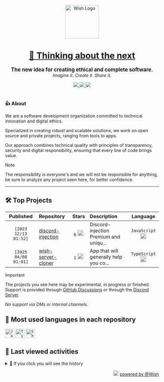 <div align="center">
  <picture>
    <source srcset="https://cxn.vercel.app/imgs/logo/wish/wish-light.png" media="(prefers-color-scheme: dark)"/>
    <img src="https://cxn.vercel.app/imgs/logo/wish/wish-dark.png" alt="Wish Logo" height="110" loading="lazy" />
  </picture>

  <h1>
    <a href="https://github.com/wishware">
      💉 Thinking about the next
    </a>
  </h1>
</div>

<p align="center">
  <strong style="font-size: 1.2em;">The new idea for creating ethical and complete software.</strong><br/>
  <em>Imagine it. Create it. Share it.</em>
</p>

<div align="center">
  <a aria-label="Discord" href="https://discord.gg/A6Vu7gYE">
    <img src="https://img.shields.io/discord/903684797560397915?color=%23e3aef0&logo=discord&style=flat-square&logoColor=fff&label=Chat">
  </a>
  <a aria-label="Followers" href="https://github.com/orgs/wishware">
    <img src="https://img.shields.io/github/followers/wishware?color=%23e3aef0&logo=github&style=flat-square&logoColor=fff&label=Follow">
  </a>
  <a aria-label="Github Community" href="https://github.com/orgs/wishware/discussions">
    <img src="https://img.shields.io/badge/Community-Discussions-%23e3aef0?logo=github&style=flat-square&logoColor=fff">
  </a>
</div>
<br/>

### 👍 About

We are a software development organization committed to technical innovation and digital ethics.

Specialized in creating robust and scalable solutions, we work on open source and private projects, ranging from tools to apps. 

Our approach combines technical quality with principles of transparency, security and digital responsibility, ensuring that every line of code brings value.

> [!NOTE]  
> 
> The responsibility is everyone's and we will not be responsible for anything, be sure to analyze any project seen here, for better confidence. 

---

## 🛠 Top Projects

<!--repository:start-->
|            Published            | Repository                                                           |                                                                        Stars                                                                        | Description                            |                                                           Language                                                           |
| :-----------------------------: | :------------------------------------------------------------------- | :-------------------------------------------------------------------------------------------------------------------------------------------------: | :------------------------------------- | :--------------------------------------------------------------------------------------------------------------------------: |
| <code>[2023 12/13 01:52]</code> | [discord-injection](https://github.com/wishware/discord-injection)   | <code>6</code> <img src="https://github.com/user-attachments/assets/320cf792-938e-491f-b54c-62b7c653ce31" alt="Star icon" height="20" width="20" /> | Discord-injection Premium and uniqu... | <code>JavaScript</code> <img src="https://skillicons.dev/icons?i=javascript" alt="JavaScript icon" height="20" width="20" /> |
| <code>[2025 04/08 01:01]</code> | [wish-server-cloner](https://github.com/wishware/wish-server-cloner) | <code>1</code> <img src="https://github.com/user-attachments/assets/320cf792-938e-491f-b54c-62b7c653ce31" alt="Star icon" height="20" width="20" /> | App that will generally help you co... | <code>TypeScript</code> <img src="https://skillicons.dev/icons?i=typescript" alt="TypeScript icon" height="20" width="20" /> |
<!-- Last update: 2025-04-16T05:46:12.587Z -->
<!--repository:end-->

> [!IMPORTANT]  
>
> The projects you see here may be experimental, in progress or finished. 
> Support is provided through [GitHub Discussions](https://github.com/orgs/wishware/discussions/categories/general) or through the [Discord Server](https://discord.gg/A6Vu7gYE).
>
> *No support via DMs or internal channels.*  

## 📌 Most used languages in each repository

<!--languages:start-->
<code><img src="https://skillicons.dev/icons?i=javascript" alt="JavaScript icon" height="30" width="30" /></code>
<code><img src="https://skillicons.dev/icons?i=typescript" alt="TypeScript icon" height="30" width="30" /></code>
<code><img src="https://github.com/user-attachments/assets/76a9fd72-22ac-46f0-a3bd-d2a7dc1119f9" alt="Shell icon unknown" height="30" width="30" /></code>
<!-- Last update: 2025-04-16T05:46:13.409Z -->
<!--languages:end-->

## 📌 Last viewed activities

<!--activity:start-->
<details><summary>🎯 If you click you will see the history</summary>

`[2025 04/15 01:00]` 📝 Made `9` commits in [wishware/.github](https://github.com/wishware/.github)<br/>
`[2025 04/14 02:49]` 📝 Made `1` commit in [k4itrun/k4itrun](https://github.com/k4itrun/k4itrun)<br/>
`[2025 04/14 00:11]` 🏷 Released [`1.0`](https://github.com/k4itrun/erisphisher/releases/tag/1.0) in [k4itrun/erisphisher](https://github.com/k4itrun/erisphisher)<br/>
`[2025 04/14 00:11]` 🔖 Created tag `1.0` in [k4itrun/erisphisher](https://github.com/k4itrun/erisphisher)<br/>
`[2025 04/14 00:10]` 📝 Made `3` commits in [k4itrun/erisphisher](https://github.com/k4itrun/erisphisher)<br/>
`[2025 04/14 00:05]` 📝 Made `3` commits in [k4itrun/hackercam](https://github.com/k4itrun/hackercam)<br/>
`[2025 04/13 23:32]` 🔖 Created tag `1.0` in [k4itrun/hackercam](https://github.com/k4itrun/hackercam)<br/>
`[2025 04/13 23:32]` 🏷 Released [`1.0`](https://github.com/k4itrun/hackercam/releases/tag/1.0) in [k4itrun/hackercam](https://github.com/k4itrun/hackercam)<br/>
`[2025 04/13 23:30]` ❌ Deleted `HackerCam` from [k4itrun/hackercam](https://github.com/k4itrun/hackercam)<br/>
`[2025 04/13 23:28]` 📝 Made `1` commit in [k4itrun/hackercam](https://github.com/k4itrun/hackercam)<br/>
`[2025 04/13 22:37]` 📝 Made `3` commits in [k4itrun/discord.js-token](https://github.com/k4itrun/discord.js-token)<br/>
`[2025 04/13 22:00]` 📝 Made `1` commit in [k4itrun/wick](https://github.com/k4itrun/wick)<br/>
`[2025 04/13 21:49]` 📝 Made `1` commit in [k4itrun/discord-antilinks-bypasser](https://github.com/k4itrun/discord-antilinks-bypasser)<br/>
`[2025 04/13 20:47]` 📝 Made `1` commit in [k4itrun/example.xyz](https://github.com/k4itrun/example.xyz)<br/>
`[2025 04/13 20:34]` 📝 Made `1` commit in [k4itrun/simple.db](https://github.com/k4itrun/simple.db)

</details>
<!-- Last update: 2025-04-16T05:46:12.799Z -->
<!--activity:end-->

<p align="right">
  <picture>
    <source srcset="https://cxn.vercel.app/imgs/logo/wish/wish-light.png" media="(prefers-color-scheme: dark)"/>
    <img src="https://cxn.vercel.app/imgs/logo/wish/wish-dark.png" alt="Wish Logo" width="18" loading="lazy"/>
  </picture>
  <a href="https://github.com/wishware">powered by @Wish</a>
</p>